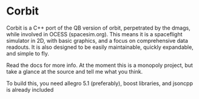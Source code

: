 Corbit
======

Corbit is a C++ port of the QB version of orbit, perpetrated by the dmags, while involved in OCESS (spacesim.org). This means it is a spaceflight simulator in 2D, with basic graphics, and a focus on comprehensive data readouts. It is also designed to be easily maintainable, quickly expandable, and simple to fly.

Read the docs for more info. At the moment this is a monopoly project, but take a glance at the source and tell me what you think.

To build this, you need allegro 5.1 (preferably), boost libraries, and jsoncpp is already included
